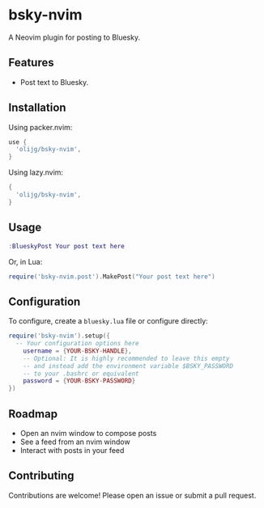# bsky-nvim

A Neovim plugin for posting to Bluesky.

## Features

-   Post text to Bluesky.

## Installation

Using packer.nvim:

```lua
use {
  'olijg/bsky-nvim',
}
```

Using lazy.nvim:

```lua
{
  'olijg/bsky-nvim',
}
```

## Usage

```lua
:BlueskyPost Your post text here
```

Or, in Lua:

```lua
require('bsky-nvim.post').MakePost("Your post text here")
```

## Configuration

To configure, create a `bluesky.lua` file or configure directly:

```lua
require('bsky-nvim').setup({
  -- Your configuration options here
    username = {YOUR-BSKY-HANDLE},
    -- Optional: It is highly recommended to leave this empty
    -- and instead add the environment variable $BSKY_PASSWORD
    -- to your .bashrc or equivalent
    password = {YOUR-BSKY-PASSWORD}
})
```

## Roadmap

- Open an nvim window to compose posts
- See a feed from an nvim window
- Interact with posts in your feed

## Contributing

Contributions are welcome! Please open an issue or submit a pull request.

